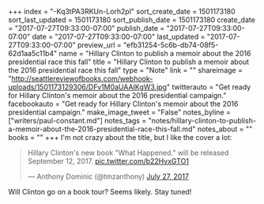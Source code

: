 +++
index = "-Kq3tPA3RKUn-Lorh2pl"
sort_create_date = 1501173180
sort_last_updated = 1501173180
sort_publish_date = 1501173180
create_date = "2017-07-27T09:33:00-07:00"
publish_date = "2017-07-27T09:33:00-07:00"
date = "2017-07-27T09:33:00-07:00"
last_updated = "2017-07-27T09:33:00-07:00"
preview_url = "efb31254-5c6b-db74-08f5-62d1aa5c11b4"
name = "Hillary Clinton to publish a memoir about the 2016 presidential race this fall"
title = "Hillary Clinton to publish a memoir about the 2016 presidential race this fall"
type = "Note"
link = ""
shareimage = "http://seattlereviewofbooks.com/webhook-uploads/1501173129306/DFv1M0aUAAIKgW3.jpg"
twitterauto = "Get ready for Hillary Clinton's memoir about the 2016 presidential campaign."
facebookauto = "Get ready for Hillary Clinton's memoir about the 2016 presidential campaign."
make_image_tweet = "False"
notes_byline = ["writers/paul-constant.md"]
notes_tags = "notes/hillary-clinton-to-publish-a-memoir-about-the-2016-presidential-race-this-fall.md"
notes_about = ""
books = ""
+++
I'm not crazy about the title, but I like the cover a lot:

<blockquote class="twitter-tweet" data-lang="en"><p lang="en" dir="ltr">Hillary Clinton&#39;s new book &quot;What Happened.&quot; will be released September 12, 2017. <a href="https://t.co/b22HvxGTO1">pic.twitter.com/b22HvxGTO1</a></p>&mdash; Anthony Dominic (@tmzanthony) <a href="https://twitter.com/tmzanthony/status/890574972497690624">July 27, 2017</a></blockquote>

Will Clinton go on a book tour? Seems likely. Stay tuned!